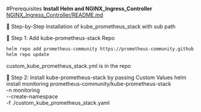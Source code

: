 #Prerequisites
**Install Helm and NGINX_Ingress_Controller**  
[NGINX_Ingress_Controller/README.md](https://github.com/system-sudo/procedures/blob/main/NGINX_Ingress_Controller/README.md)  

🧭 Step-by-Step Installation of kube_prometheus_stack with sub path  

🧰 Step 1: Add kube-prometheus-stack Repo  
```bash
helm repo add prometheus-community https://prometheus-community.github.io/helm-charts
helm repo update
```
custom_kube_prometheus_stack.yml is in the repo

🧰 Step 2: Install kube-prometheus-stack by passing Custom Values
helm install monitoring prometheus-community/kube-prometheus-stack \
  -n monitoring \
  --create-namespace \
  -f ./custom_kube_prometheus_stack.yaml

